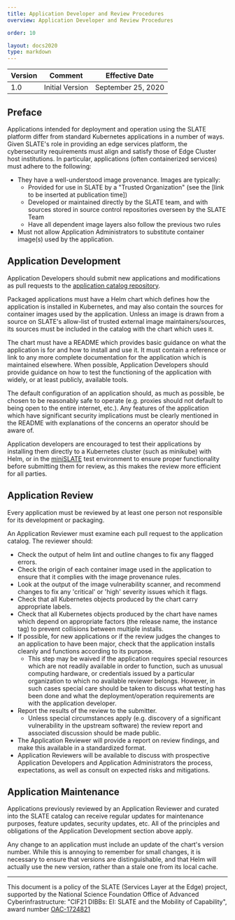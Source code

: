 ```yaml
---
title: Application Developer and Review Procedures
overview: Application Developer and Review Procedures

order: 10  

layout: docs2020
type: markdown
---
```


| Version | Comment | Effective Date |
|---|---|---|
|1.0|Initial Version|September 25, 2020|

## Preface

Applications intended for deployment and operation using the SLATE platform differ from standard Kubernetes applications in a number of ways. Given SLATE's role in providing an edge services platform, the cybersecurity requirements must align and satisfy those of Edge Cluster host institutions.  In particular, applications (often containerized services) must adhere to the following:

- They have a well-understood image provenance. Images are typically:
  - Provided for use in SLATE by a "Trusted Organization" (see the [link to be inserted at publication time]) 
  - Developed or maintained directly by the SLATE team, and with sources stored in source control repositories overseen by the SLATE Team
  - Have all dependent image layers also follow the previous two rules
- Must not allow Application Administrators to substitute container image(s) used by the application.

## Application Development

Application Developers should submit new applications and modifications as pull requests to the [application catalog repository](https://github.com/slateci/slate-catalog). 

Packaged applications must have a Helm chart which defines how the application is installed in Kubernetes, and may also contain the sources for container images used by the application. Unless an image is drawn from a source on SLATE's allow-list of trusted external image maintainers/sources, its sources must be included in the catalog with the chart which uses it. 

The chart must have a README which provides basic guidance on what the application is for and how to install and use it. It must contain a reference or link to any more complete documentation for the application which is maintained elsewhere. When possible, Application Developers should provide guidance on how to test the functioning of the application with widely, or at least publicly, available tools. 

The default configuration of an application should, as much as possible, be chosen to be reasonably safe to operate (e.g. proxies should not default to being open to the entire internet, etc.). Any features of the application which have significant security implications must be clearly mentioned in the README with explanations of the concerns an operator should be aware of. 

Application developers are encouraged to test their applications by installing them directly to a Kubernetes cluster (such as minikube) with Helm, or in the [miniSLATE](https://github.com/slateci/minislate) test environment to ensure proper functionality before submitting them for review, as this makes the review more efficient for all parties. 

## Application Review

Every application must be reviewed by at least one person not responsible for its development or packaging. 

An Application Reviewer must examine each pull request to the application catalog. The reviewer should:

- Check the output of helm lint and outline changes to fix any flagged errors. 
- Check the origin of each container image used in the application to ensure that it complies with the image provenance rules. 
- Look at the output of the image vulnerability scanner, and recommend changes to fix any 'critical' or 'high' severity issues which it flags. 
- Check that all Kubernetes objects produced by the chart carry appropriate labels.
- Check that all Kubernetes objects produced by the chart have names which depend on appropriate factors (the release name, the instance tag) to prevent collisions between multiple installs. 
- If possible, for new applications or if the review judges the changes to an application to have been major, check that the application installs cleanly and functions according to its purpose. 
  - This step may be waived if the application requires special resources which are not readily available in order to function, such as unusual computing hardware, or credentials issued by a particular organization to which no available reviewer belongs. However, in such cases special care should be taken to discuss what testing has been done and what the deployment/operation requirements are with the application developer. 
- Report the results of the review to the submitter.
  - Unless special circumstances apply (e.g. discovery of a significant vulnerability in the upstream software) the review report and associated discussion should be made public. 
- The Application Reviewer will provide a report on review findings, and make this available in a standardized format.
- Application Reviewers will be available to discuss with prospective Application Developers and Application Administrators the process, expectations, as well as consult on expected risks and mitigations.

## Application Maintenance

Applications previously reviewed by an Application Reviewer and curated into the SLATE catalog can receive regular updates for maintenance purposes, feature updates, security updates, etc.  All of the principles and obligations of the Application Development section above apply. 

Any change to an application must include an update of the chart's version number. While this is annoying to remember for small changes, it is necessary to ensure that versions are distinguishable, and that Helm will actually use the new version, rather than a stale one from its local cache. 

<hr>

This document is a policy of the SLATE (Services Layer at the Edge) project, supported by the National Science Foundation Office of Advanced Cyberinfrastructure: "CIF21 DIBBs: EI: SLATE and the Mobility of Capability", award number [OAC-1724821](https://www.nsf.gov/awardsearch/showAward?AWD_ID=1724821&HistoricalAwards=false)
